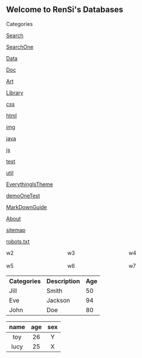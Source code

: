 ## Welcome to RenSi's Databases

Categories

[Search](search.md)

[SearchOne](stok.md)

[Data](Data/index.md)

[Doc](Doc/index.md)

[Art](/Art/index.md)

[Library](Library/index.md)

[css](css/index.md)

[html](html/index.md)

[img](img/index.md)

[java](java/index.md)

[js](js/index.md)

[test](test/index.md)

[util](util/index.md)

[EverythingIsTheme](demo.md)

[demoOneTest](demoOne.md)

[MarkDownGuide](https://www.appinn.com/markdown/)

[About](About/index.md)

[sitemap](sitemap.xml)

[robots.txt](robots.txt)

<div>

<div style="position：relative;float:left;width:33%;height:35px;">w2</div>

<div style="position：relative;float:left;width:33%;height:35px;">w3</div>

<div style="position：relative;float:left;width:33%;height:35px;">w4</div>

<div style="position：relative;float:left;width:33%;height:35px;">w5</div>

<div style="position：relative;float:left;width:33%;height:35px;">w6</div>

<div>w7</div>

</div>

<table style="width:100%">
  <tr>
    <th>Categories</th>
    <th>Description</th> 
    <th>Age</th>
  </tr>
  <tr>
    <td>Jill</td>
    <td>Smith</td>
    <td>50</td>
  </tr>
  <tr>
    <td>Eve</td>
    <td>Jackson</td>
    <td>94</td>
  </tr>
  <tr>
    <td>John</td>
    <td>Doe</td>
    <td>80</td>
  </tr>
</table>

| name | age | sex |
|:---:|:---:|:---:|
| toy | 26 | Y |
| lucy | 25 | X |

